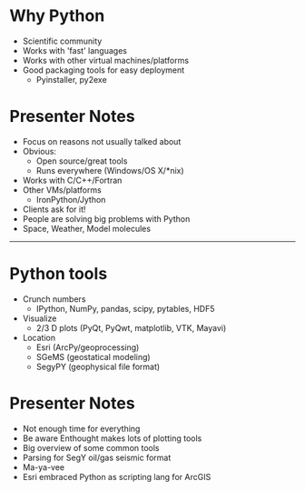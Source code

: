 # Why Python

- Scientific community
- Works with 'fast' languages
- Works with other virtual machines/platforms
- Good packaging tools for easy deployment
    - Pyinstaller, py2exe

# Presenter Notes

- Focus on reasons not usually talked about
- Obvious:
    - Open source/great tools
    - Runs everywhere (Windows/OS X/*nix)
- Works with C/C++/Fortran
- Other VMs/platforms
    - IronPython/Jython
- Clients ask for it!
- People are solving big problems with Python
- Space, Weather, Model molecules

--------------------------------------------------

# Python tools

- Crunch numbers
    - IPython, NumPy, pandas, scipy, pytables, HDF5
- Visualize
    - 2/3 D plots (PyQt, PyQwt, matplotlib, VTK, Mayavi)
- Location
    - Esri (ArcPy/geoprocessing)
    - SGeMS (geostatical modeling)
    - SegyPY (geophysical file format)

# Presenter Notes

- Not enough time for everything
- Be aware Enthought makes lots of plotting tools
- Big overview of some common tools
- Parsing for SegY oil/gas seismic format
- Ma-ya-vee
- Esri embraced Python as scripting lang for ArcGIS

